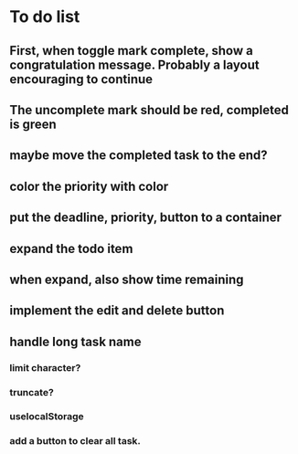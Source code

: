 # To do list

## First, when toggle mark complete, show a congratulation message. Probably a layout encouraging to continue

## The uncomplete mark should be red, completed is green

## maybe move the completed task to the end?

## color the priority with color

## put the deadline, priority, button to a container

## expand the todo item

## when expand, also show time remaining

## implement the edit and delete button

## handle long task name

### limit character?

### truncate?

### uselocalStorage

### add a button to clear all task.
